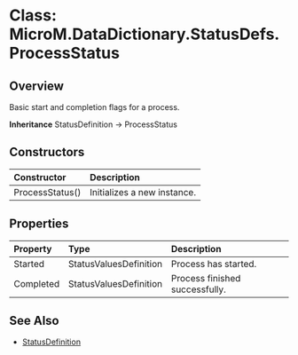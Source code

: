 # Class: MicroM.DataDictionary.StatusDefs.ProcessStatus
## Overview
Basic start and completion flags for a process.

**Inheritance**
StatusDefinition -> ProcessStatus

## Constructors
| Constructor | Description |
|:------------|:-------------|
| ProcessStatus() | Initializes a new instance. |

## Properties
| Property | Type | Description |
|:------------|:-------------|:-------------|
| Started | StatusValuesDefinition | Process has started. |
| Completed | StatusValuesDefinition | Process finished successfully. |

## See Also
- [StatusDefinition](../../MicroM.DataDictionary.Configuration/StatusDefinition/index.md)
